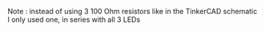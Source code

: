 Note : instead of using 3 100 Ohm resistors like in the TinkerCAD schematic I only used one, in series with all 3 LEDs
